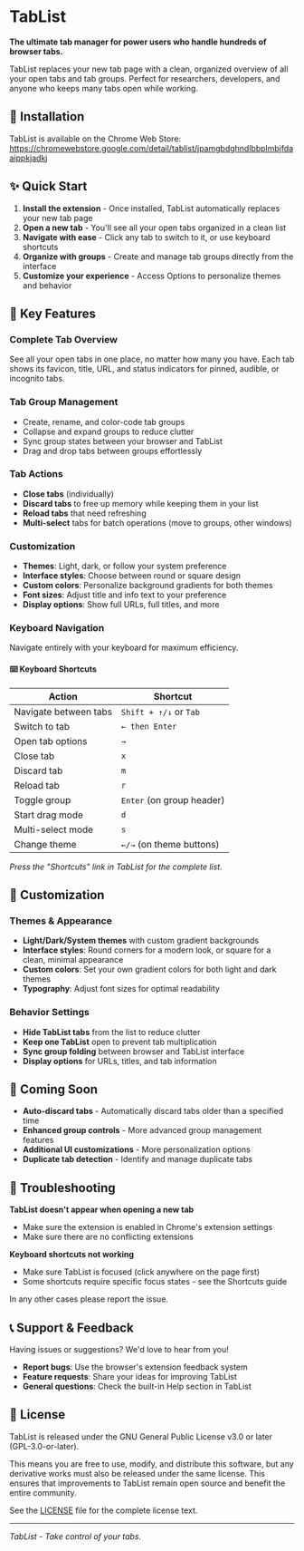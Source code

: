 # TabList

**The ultimate tab manager for power users who handle hundreds of browser tabs.**

TabList replaces your new tab page with a clean, organized overview of all your open tabs and tab groups. Perfect for researchers, developers, and anyone who keeps many tabs open while working.

## 🚀 Installation

TabList is available on the Chrome Web Store: https://chromewebstore.google.com/detail/tablist/jpamgbdghndlbbplmbjfdaaippkjadkj

## ✨ Quick Start

1. **Install the extension** - Once installed, TabList automatically replaces your new tab page
2. **Open a new tab** - You'll see all your open tabs organized in a clean list
3. **Navigate with ease** - Click any tab to switch to it, or use keyboard shortcuts
4. **Organize with groups** - Create and manage tab groups directly from the interface
5. **Customize your experience** - Access Options to personalize themes and behavior

## 🎯 Key Features

### **Complete Tab Overview**
See all your open tabs in one place, no matter how many you have. Each tab shows its favicon, title, URL, and status indicators for pinned, audible, or incognito tabs.

### **Tab Group Management**
- Create, rename, and color-code tab groups
- Collapse and expand groups to reduce clutter
- Sync group states between your browser and TabList
- Drag and drop tabs between groups effortlessly

### **Tab Actions**
- **Close tabs** (individually)
- **Discard tabs** to free up memory while keeping them in your list
- **Reload tabs** that need refreshing
- **Multi-select** tabs for batch operations (move to groups, other windows)

### **Customization**
- **Themes**: Light, dark, or follow your system preference
- **Interface styles**: Choose between round or square design
- **Custom colors**: Personalize background gradients for both themes
- **Font sizes**: Adjust title and info text to your preference
- **Display options**: Show full URLs, full titles, and more

### **Keyboard Navigation**

Navigate entirely with your keyboard for maximum efficiency.

#### ⌨️ Keyboard Shortcuts

| Action | Shortcut |
|--------|----------|
| Navigate between tabs | `Shift + ↑/↓` or `Tab` |
| Switch to tab | `← then Enter` |
| Open tab options | `→` |
| Close tab | `x` |
| Discard tab | `m` |
| Reload tab | `r` |
| Toggle group | `Enter` (on group header) |
| Start drag mode | `d` |
| Multi-select mode | `s` |
| Change theme | `←/→` (on theme buttons) |

*Press the "Shortcuts" link in TabList for the complete list.*

## 🎨 Customization

### Themes & Appearance
- **Light/Dark/System themes** with custom gradient backgrounds
- **Interface styles**: Round corners for a modern look, or square for a clean, minimal appearance
- **Custom colors**: Set your own gradient colors for both light and dark themes
- **Typography**: Adjust font sizes for optimal readability

### Behavior Settings
- **Hide TabList tabs** from the list to reduce clutter
- **Keep one TabList** open to prevent tab multiplication
- **Sync group folding** between browser and TabList interface
- **Display options** for URLs, titles, and tab information

## 🔮 Coming Soon

- **Auto-discard tabs** - Automatically discard tabs older than a specified time
- **Enhanced group controls** - More advanced group management features
- **Additional UI customizations** - More personalization options
- **Duplicate tab detection** - Identify and manage duplicate tabs

## 🐛 Troubleshooting

**TabList doesn't appear when opening a new tab**
- Make sure the extension is enabled in Chrome's extension settings
- Make sure there are no conflicting extensions

**Keyboard shortcuts not working**
- Make sure TabList is focused (click anywhere on the page first)
- Some shortcuts require specific focus states - see the Shortcuts guide

In any other cases please report the issue.

## 📞 Support & Feedback

Having issues or suggestions? We'd love to hear from you!

- **Report bugs**: Use the browser's extension feedback system
- **Feature requests**: Share your ideas for improving TabList
- **General questions**: Check the built-in Help section in TabList

## 📄 License

TabList is released under the GNU General Public License v3.0 or later (GPL-3.0-or-later).

This means you are free to use, modify, and distribute this software, but any derivative works must also be released under the same license. This ensures that improvements to TabList remain open source and benefit the entire community.

See the [LICENSE](LICENSE) file for the complete license text.

---

*TabList - Take control of your tabs.*
